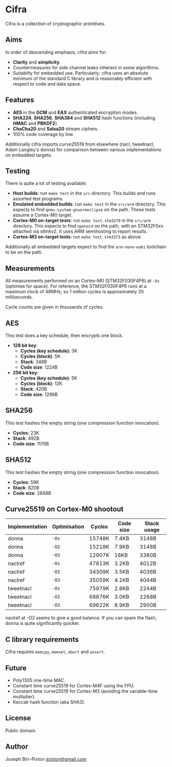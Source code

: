 # Cifra
Cifra is a collection of cryptographic primitives.

## Aims
In order of descending emphasis, cifra aims for:

* **Clarity** and **simplicity**.
* Countermeasures for side channel leaks inherent in some
  algorithms.
* Suitablity for embedded use.  Particularly: cifra uses an
  absolute minimum of the standard C library and is reasonably
  efficient with respect to code and data space.

## Features
* **AES** in the **GCM** and **EAX** authenticated encryption modes.
* **SHA224**, **SHA256**, **SHA384** and **SHA512** hash functions (including **HMAC** and **PBKDF2**).
* **ChaCha20** and **Salsa20** stream ciphers.
* 100% code coverage by line.

Additionally cifra imports curve25519 from elsewhere (nacl, tweetnacl,
Adam Langley's donna) for comparison between various implementations
on embedded targets.

## Testing
There is quite a lot of testing available:

* **Host builds**: run `make test` in the `src` directory.  This builds and
  runs assorted test programs.
* **Emulated embedded builds**: run `make test` in the `src/arm` directory.  This
  expects to find `qemu-system-gnuarmeclipse` on the path.  These tests assume
  a Cortex-M0 target.
* **Cortex-M0 on-target tests**: run `make test.stm32f0` in the `src/arm` directory.
  This expects to find `openocd` on the path, with an STM32F0xx attached via
  stlinkv2.  It uses ARM semihosting to report results.
* **Cortex-M3 on-target tests**: run `make test.stm32f3` as above.

Additionally all embedded targets expect to find the `arm-none-eabi` toolchain
to be on the path.

## Measurements
All measurements performed on an Cortex-M0 (STM32F030F4P6) at `-Os` (optimise
for space).  For reference, the STM32F030F4P6 runs at a maximum clock of 48MHz,
so 1 million cycles is approximately 20 milliseconds.

Cycle counts are given in thousands of cycles.

## AES
This test does a key schedule, then encrypts one block.

* **128 bit key**:
    * **Cycles (key schedule)**: 3K
    * **Cycles (block)**: 5K
    * **Stack**: 348B
    * **Code size**: 1224B
* **256 bit key**:
    * **Cycles (key schedule)**: 5K
    * **Cycles (block)**: 12K
    * **Stack**: 420B
    * **Code size**: 1296B

## SHA256
This test hashes the empty string (one compression function invocation).

* **Cycles**: 23K
* **Stack**: 492B
* **Code size**: 1176B

## SHA512
This test hashes the empty string (one compression function invocation).

* **Cycles**: 59K
* **Stack**: 820B
* **Code size**: 2848B

## Curve25519 on Cortex-M0 shootout
Implementation | Optimisation | Cycles    | Code size | Stack usage
-------------- | ------------ | --------- | --------- | -----------
donna          | `-Os`        | 15748K    | 7.4KB     | 3148B
donna          | `-O2`        | 15218K    | 7.9KB     | 3148B
donna          | `-O3`        | 12907K    | 16KB      | 3380B
naclref        | `-Os`        | 47813K    | 3.2KB     | 4012B
naclref        | `-O2`        | 34309K    | 3.5KB     | 4036B
naclref        | `-O3`        | 35059K    | 4.1KB     | 4044B
tweetnacl      | `-Os`        | 75979K    | 2.8KB     | 2244B
tweetnacl      | `-O2`        | 68876K    | 3.0KB     | 2268B
tweetnacl      | `-O3`        | 69622K    | 8.9KB     | 2900B

naclref at -O2 seems to give a good balance.  If you can spare the flash,
donna is quite significantly quicker.

## C library requirements
Cifra requires `memcpy`, `memset`, `abort` and `assert`.

## Future
* Poly1305 one-time MAC.
* Constant time curve25519 for Cortex-M4F using the FPU.
* Constant time curve25519 for Cortex-M3 (avoiding the variable-time multiplier).
* Keccak hash function (aka SHA3).

## License
Public domain.

## Author
Joseph Birr-Pixton <jpixton@gmail.com>
